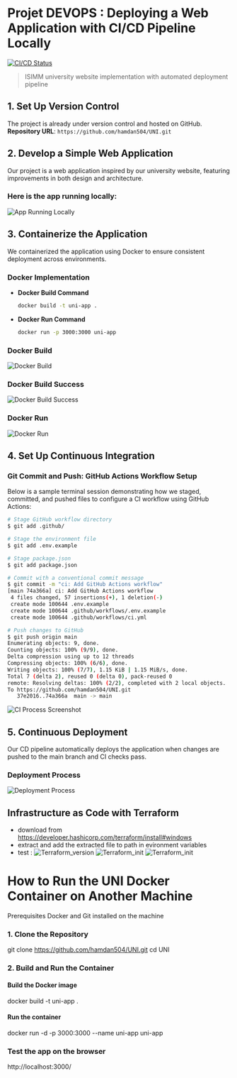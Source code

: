 # Projet DEVOPS : Deploying a Web Application with CI/CD Pipeline Locally

[![CI/CD Status](https://github.com/hamdan504/UNI/actions/workflows/ci.yml/badge.svg)](https://github.com/hamdan504/UNI/actions)

> ISIMM university website implementation with automated deployment pipeline

## 1. Set Up Version Control

The project is already under version control and hosted on GitHub.  
**Repository URL**: `https://github.com/hamdan504/UNI.git`

## 2. Develop a Simple Web Application

Our project is a web application inspired by our university website, featuring improvements in both design and architecture.

### Here is the app running locally:
![App Running Locally](./RAPPORT-ASSETS/image.png)

## 3. Containerize the Application

We containerized the application using Docker to ensure consistent deployment across environments.

### Docker Implementation
* **Docker Build Command**
  ```bash
  docker build -t uni-app .
  ```

* **Docker Run Command**
  ```bash
  docker run -p 3000:3000 uni-app
  ```

### Docker Build
![Docker Build](RAPPORT-ASSETS/docker_build.png)

### Docker Build Success
![Docker Build Success](RAPPORT-ASSETS/docker_build_succ.png)

### Docker Run
![Docker Run](RAPPORT-ASSETS/docker_run.png)


## 4. Set Up Continuous Integration

### Git Commit and Push: GitHub Actions Workflow Setup

Below is a sample terminal session demonstrating how we staged, committed, and pushed files to configure a CI workflow using GitHub Actions:

```bash
# Stage GitHub workflow directory
$ git add .github/

# Stage the environment file
$ git add .env.example

# Stage package.json
$ git add package.json

# Commit with a conventional commit message
$ git commit -m "ci: Add GitHub Actions workflow"
[main 74a366a] ci: Add GitHub Actions workflow
 4 files changed, 57 insertions(+), 1 deletion(-)
 create mode 100644 .env.example
 create mode 100644 .github/workflows/.env.example
 create mode 100644 .github/workflows/ci.yml

# Push changes to GitHub
$ git push origin main
Enumerating objects: 9, done.
Counting objects: 100% (9/9), done.
Delta compression using up to 12 threads
Compressing objects: 100% (6/6), done.
Writing objects: 100% (7/7), 1.15 KiB | 1.15 MiB/s, done.
Total 7 (delta 2), reused 0 (delta 0), pack-reused 0
remote: Resolving deltas: 100% (2/2), completed with 2 local objects.
To https://github.com/hamdan504/UNI.git
   37e2016..74a366a  main -> main
```

![CI Process Screenshot](./RAPPORT-ASSETS/ci.png)

## 5. Continuous Deployment

Our CD pipeline automatically deploys the application when changes are pushed to the main branch and CI checks pass.

### Deployment Process
![Deployment Process](./RAPPORT-ASSETS/cd.png)

## Infrastructure as Code with Terraform

- download from https://developer.hashicorp.com/terraform/install#windows
- extract and add the extracted file to path in evironment variables
- test : 
![Terraform_version](./RAPPORT-ASSETS/ter.png)
![Terraform_init](./RAPPORT-ASSETS/ter_succ.png)
![Terraform_init](./RAPPORT-ASSETS/final.png)


# How to Run the UNI Docker Container on Another Machine 
Prerequisites
Docker and  Git installed on the machine

### 1. Clone the Repository
git clone https://github.com/hamdan504/UNI.git
cd UNI

### 2. Build and Run the Container
#### Build the Docker image
docker build -t uni-app .

#### Run the container
docker run -d -p 3000:3000 --name uni-app uni-app

### Test the app on the browser
http://localhost:3000/

